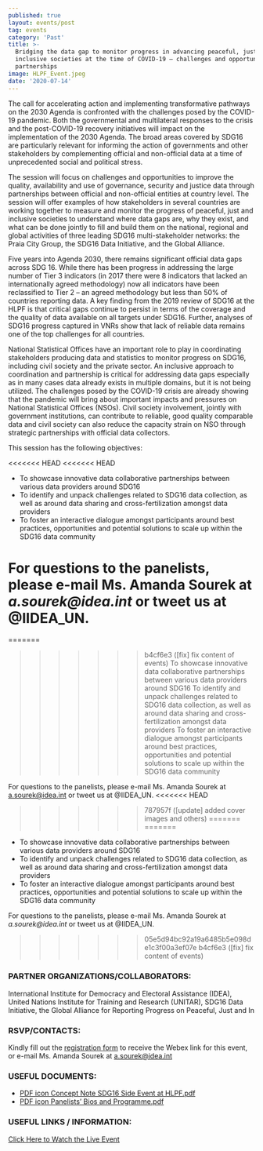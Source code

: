 ```yaml
---
published: true
layout: events/post
tag: events
category: 'Past'
title: >-
  Bridging the data gap to monitor progress in advancing peaceful, just and
  inclusive societies at the time of COVID-19 – challenges and opportunities for
  partnerships
image: HLPF_Event.jpeg
date: '2020-07-14'
---
```

The call for accelerating action and implementing transformative pathways on the 2030 Agenda is confronted with the challenges posed by the COVID-19 pandemic. Both the governmental and multilateral responses to the crisis and the post-COVID-19 recovery initiatives will impact on the implementation of the 2030 Agenda. The broad areas covered by SDG16 are particularly relevant for informing the action of governments and other stakeholders by complementing official and non-official data at a time of unprecedented social and political stress.

The session will focus on challenges and opportunities to improve the quality, availability and use of governance, security and justice data through partnerships between official and non-official entities at country level. The session will offer examples of how stakeholders in several countries are working together to measure and monitor the progress of peaceful, just and inclusive societies  to  understand where data gaps are, why they exist, and what can be done jointly to fill  and build them on the national, regional and global activities of three leading SDG16 multi-stakeholder networks: the Praia City Group, the SDG16 Data Initiative, and the Global Alliance.

Five years into Agenda 2030, there remains significant official data gaps across SDG 16. While there has been progress in addressing the large number of Tier 3 indicators (in 2017 there were 8 indicators that lacked an internationally agreed methodology) now all indicators have been reclassified to Tier 2 – an agreed methodology but less than 50% of countries reporting data. A key finding from the 2019 review of SDG16 at the HLPF is that critical gaps continue to persist in terms of the coverage and the quality of data available on all targets under SDG16. Further, analyses of SDG16 progress captured in VNRs show that lack of reliable data remains one of the top challenges for all countries.

National Statistical Offices have an important role to play in coordinating stakeholders producing data and statistics to monitor progress on SDG16, including civil society and the private sector. An inclusive approach to coordination and partnership is critical for addressing data gaps especially as in many cases data already exists in multiple domains, but it is not being utilized. The challenges posed by the COVID-19 crisis are already showing that the pandemic will bring about important impacts and pressures on National Statistical Offices (NSOs). Civil society involvement, jointly with government institutions, can contribute to reliable, good quality comparable data and civil society can also reduce the capacity strain on NSO through strategic partnerships with official data collectors.

This session has the following objectives:

<<<<<<< HEAD
<<<<<<< HEAD
- To showcase innovative data collaborative partnerships between various data providers around SDG16
- To identify and unpack challenges related to SDG16 data collection, as well as around data sharing and cross-fertilization amongst data providers
- To foster an interactive dialogue amongst participants around best practices, opportunities and potential solutions to scale up within the SDG16 data community
 
For questions to the panelists, please e-mail Ms. Amanda Sourek at _a.sourek@idea.int_ or tweet us at @IIDEA_UN.
=======
=======
>>>>>>> b4cf6e3 ([fix] fix content of events)
To showcase innovative data collaborative partnerships between various data providers around SDG16
To identify and unpack challenges related to SDG16 data collection, as well as around data sharing and cross-fertilization amongst data providers
To foster an interactive dialogue amongst participants around best practices, opportunities and potential solutions to scale up within the SDG16 data community

For questions to the panelists, please e-mail Ms. Amanda Sourek at a.sourek@idea.int or tweet us at @IIDEA_UN.
<<<<<<< HEAD
>>>>>>> 787957f ([update] added cover images and others)
=======
=======
- To showcase innovative data collaborative partnerships between various data providers around SDG16
- To identify and unpack challenges related to SDG16 data collection, as well as around data sharing and cross-fertilization amongst data providers
- To foster an interactive dialogue amongst participants around best practices, opportunities and potential solutions to scale up within the SDG16 data community
 
For questions to the panelists, please e-mail Ms. Amanda Sourek at _a.sourek@idea.int_ or tweet us at @IIDEA_UN.
>>>>>>> 05e5d94bc92a19a6485b5e098de1c3f00a3ef07e
>>>>>>> b4cf6e3 ([fix] fix content of events)

### PARTNER ORGANIZATIONS/COLLABORATORS: 
International Institute for Democracy and Electoral Assistance (IDEA), United Nations Institute for Training and Research (UNITAR), SDG16 Data Initiative, the Global Alliance for Reporting Progress on Peaceful, Just and In

### RSVP/CONTACTS: 
Kindly fill out the [registration form](https://forms.office.com/Pages/ResponsePage.aspx?id=s_PyQFopw02zVuV_On1HWbJw9hWPQAtGpb7ggekfoghUM1RTQUFVSEVEMjBPTVkxNVY1U00yT01aTy4u) to receive the Webex link for this event, or e-mail Ms. Amanda Sourek at a.sourek@idea.int

### USEFUL DOCUMENTS: 
- [PDF icon Concept Note SDG16 Side Event at HLPF.pdf](https://www.idea.int/sites/default/files/events/Concept%20Note%20SDG16%20Side%20Event%20at%20HLPF.pdf)
- [PDF icon Panelists’ Bios and Programme.pdf](https://www.idea.int/sites/default/files/events/Panelists%E2%80%99%20Bios%20and%20Programme.pdf)

### USEFUL LINKS / INFORMATION: 
[Click Here to Watch the Live Event](https://youtu.be/jH3ZLCCOX24)
